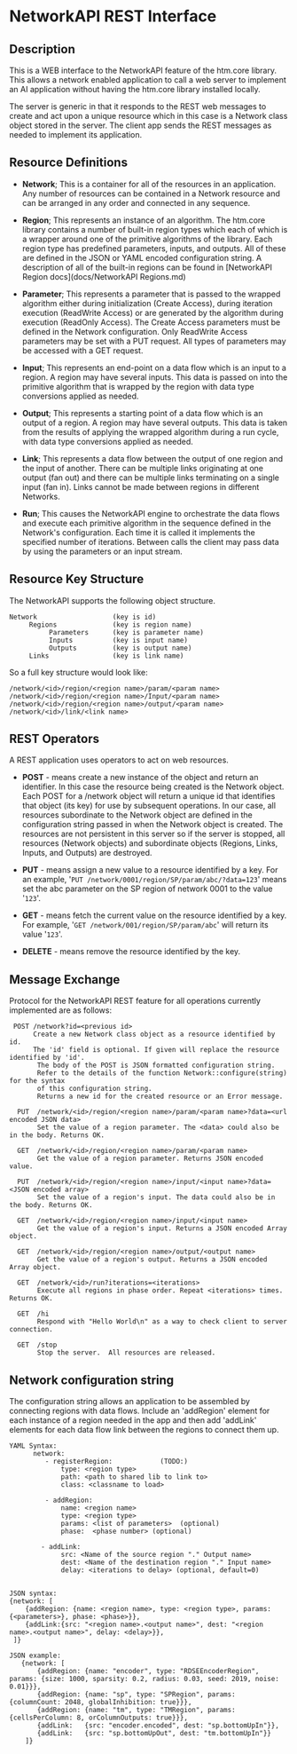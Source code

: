 # NetworkAPI REST Interface

## Description
This is a WEB interface to the NetworkAPI feature of the htm.core library. This allows a network enabled application to call a web server to implement an AI application without having the htm.core library installed locally.

The server is generic in that it responds to the REST web messages to create and act upon a unique resource which in this case is a Network class object stored in the server.  The client app sends the REST messages as needed to implement its application.

## Resource Definitions
- **Network**;  This is a container for all of the resources in an application.  Any number of resources can be contained in a Network resource and can be arranged in any order and connected in any sequence.

- **Region**;  This represents an instance of an algorithm.  The htm.core library contains a number of built-in region types which each of which is a wrapper around one of the primitive algorithms of the library.  Each region type has predefined parameters, inputs, and outputs. All of these are defined in the JSON or YAML encoded configuration string.  A description of all of the built-in regions can be found in [NetworkAPI Region docs](docs/NetworkAPI Regions.md)

- **Parameter**; This represents a parameter that is passed to the wrapped algorithm either during initialization (Create Access), during iteration execution (ReadWrite Access) or are generated by the algorithm during execution (ReadOnly Access). The Create Access parameters must be defined in the Network configuration. Only ReadWrite Access parameters may be set with a PUT request. All types of parameters may be accessed with a GET request.

- **Input**; This represents an end-point on a data flow which is an input to a region.  A region may have several inputs.  This data is passed on into the primitive algorithm that is wrapped by the region with data type conversions applied as needed.

- **Output**; This represents a starting point of a data flow which is an output of a region.  A region may have several outputs.  This data is taken from the results of applying the wrapped algorithm during a run cycle, with data type conversions applied as needed.

- **Link**; This represents a data flow between the output of one region and the input of another. There can be multiple links originating at one output (fan out) and there can be multiple links terminating on a single input (fan in).  Links cannot be made between regions in different Networks.

- **Run**; This causes the NetworkAPI engine to orchestrate the data flows and execute each primitive algorithm in the sequence defined in the Network's configuration.  Each time it is called it implements the specified number of iterations. Between calls the client may pass data by using the parameters or an input stream.



## Resource Key Structure
The NetworkAPI supports the following object structure.
```
Network                   (key is id)
     Regions              (key is region name)
          Parameters      (key is parameter name)
          Inputs          (key is input name)
          Outputs         (key is output name)
     Links                (key is link name)
```

So a full key structure would look like:
```
/network/<id>/region/<region name>/param/<param name>
/network/<id>/region/<region name>/Input/<param name>
/network/<id>/region/<region name>/output/<param name>
/network/<id>/link/<link name>
```

## REST Operators
A REST application uses operators to act on web resources.
- **POST** - means create a new instance of the object and return an identifier. In this case the resource being created is the Network object. Each POST for a /network object will return a unique id that identifies that object (its key) for use by subsequent operations.  In our case, all resources subordinate to the Network object are defined in the configuration string passed in when the Network object is created. The resources are not persistent in this server so if the server is stopped, all resources (Network objects) and subordinate objects (Regions, Links, Inputs, and Outputs) are destroyed.

- **PUT**  - means assign a new value to a resource identified by a key.  For an example, '`PUT /network/0001/region/SP/param/abc/?data=123`' means set the abc parameter on the SP region of network 0001 to the value '`123`'.

- **GET**  - means fetch the current value on the resource identified by a key.  For example, '`GET /network/001/region/SP/param/abc`' will return its value '`123`'.

- **DELETE**  - means remove the resource identified by the key.

## Message Exchange
Protocol for the NetworkAPI REST feature for all operations currently implemented are as follows:
```
 POST /network?id=<previous id>
      Create a new Network class object as a resource identified by id.
      The 'id' field is optional. If given will replace the resource identified by 'id'.
       The body of the POST is JSON formatted configuration string.
       Refer to the details of the function Network::configure(string) for the syntax
       of this configuration string.
       Returns a new id for the created resource or an Error message.

  PUT  /network/<id>/region/<region name>/param/<param name>?data=<url encoded JSON data>
       Set the value of a region parameter. The <data> could also be in the body. Returns OK.

  GET  /network/<id>/region/<region name>/param/<param name>
       Get the value of a region parameter. Returns JSON encoded value.

  PUT  /network/<id>/region/<region name>/input/<input name>?data=<JSON encoded array>
       Set the value of a region's input. The data could also be in the body. Returns OK.

  GET  /network/<id>/region/<region name>/input/<input name>
       Get the value of a region's input. Returns a JSON encoded Array object.

  GET  /network/<id>/region/<region name>/output/<output name>
       Get the value of a region's output. Returns a JSON encoded Array object.

  GET  /network/<id>/run?iterations=<iterations>
       Execute all regions in phase order. Repeat <iterations> times. Returns OK.

  GET  /hi
       Respond with "Hello World\n" as a way to check client to server connection.

  GET  /stop
       Stop the server.  All resources are released.
```


## Network configuration string
The configuration string allows an application to be assembled by connecting regions with data flows.
Include an 'addRegion' element for each instance of a region needed in the app and then add 'addLink' elements for each data flow link between the regions to connect them up.

```
YAML Syntax:
      network:
         - registerRegion:            (TODO:)
             type: <region type>
             path: <path to shared lib to link to>
             class: <classname to load>
   
         - addRegion:
             name: <region name>
             type: <region type>
             params: <list of parameters>  (optional)
             phase:  <phase number> (optional)
   
        - addLink:
             src: <Name of the source region "." Output name>
             dest: <Name of the destination region "." Input name>
             delay: <iterations to delay> (optional, default=0)
   
   
JSON syntax:
{network: [
    {addRegion: {name: <region name>, type: <region type>, params: {<parameters>}, phase: <phase>}},
    {addLink:{src: "<region name>.<output name>", dest: "<region name>.<output name>", delay: <delay>}},
 ]}
```


```  
JSON example:
   {network: [
       {addRegion: {name: "encoder", type: "RDSEEncoderRegion", params: {size: 1000, sparsity: 0.2, radius: 0.03, seed: 2019, noise: 0.01}}},
       {addRegion: {name: "sp", type: "SPRegion", params: {columnCount: 2048, globalInhibition: true}}},
       {addRegion: {name: "tm", type: "TMRegion", params: {cellsPerColumn: 8, orColumnOutputs: true}}},
       {addLink:   {src: "encoder.encoded", dest: "sp.bottomUpIn"}},
       {addLink:   {src: "sp.bottomUpOut", dest: "tm.bottomUpIn"}}
    ]}
```